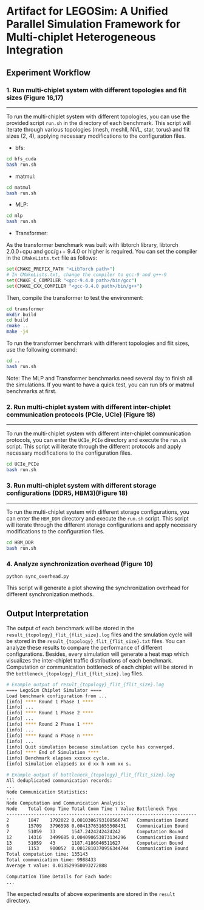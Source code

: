 # Artifact for LEGOSim: A Unified Parallel Simulation Framework for Multi-chiplet Heterogeneous Integration

## Experiment Workflow

### 1. Run multi-chiplet system with different topologies and flit sizes (Figure 16,17)
---
To run the multi-chiplet system with different topologies, you can use the provided script `run.sh` in the directory of each benchmark. This script will iterate through various topologies (mesh, meshll, NVL, star, torus) and flit sizes (2, 4), applying necessary modifications to the configuration files.

- bfs:
```bash
cd bfs_cuda
bash run.sh
```
- matmul:
```bash
cd matmul 
bash run.sh
```
- MLP:
```bash
cd mlp
bash run.sh
```
- Transformer:

As the transformer benchmark was built with libtorch library, libtorch 2.0.0+cpu and gcc/g++ 9.4.0 or higher is required. You can set the compiler in the `CMakeLists.txt` file as follows:
```bash
set(CMAKE_PREFIX_PATH "<LibTorch path>") 
# In CMakeLists.txt, change the compiler to gcc-9 and g++-9
set(CMAKE_C_COMPILER "<gcc-9.4.0 path>/bin/gcc")
set(CMAKE_CXX_COMPILER "<gcc-9.4.0 path>/bin/g++")
```
Then, compile the transformer to test the environment:
```bash
cd transformer
mkdir build
cd build
cmake ..
make -j4
```
To run the transformer benchmark with different topologies and flit sizes, use the following command:
```bash
cd ..
bash run.sh
```
Note: The MLP and Transformer benchmarks need several day to finish all the simulations. If you want to have a quick test, you can run bfs or matmul benchmarks at first.


### 2. Run multi-chiplet system with different inter-chiplet communication protocols (PCIe, UCIe) (Figure 18)
---
To run the multi-chiplet system with different inter-chiplet communication protocols, you can enter the `UCIe_PCIe` directory and execute the `run.sh` script. This script will iterate through the different protocols and apply necessary modifications to the configuration files.

```bash
cd UCIe_PCIe
bash run.sh
```

### 3. Run multi-chiplet system with different storage configurations (DDR5, HBM3)(Figure 18)
---
To run the multi-chiplet system with different storage configurations, you can enter the `HBM_DDR` directory and execute the `run.sh` script. This script will iterate through the different storage configurations and apply necessary modifications to the configuration files.

```bash
cd HBM_DDR
bash run.sh
```

### 4. Analyze synchronization overhead (Figure 10)
```
python sync_overhead.py
```
This script will generate a plot showing the synchronization overhead for different synchronization methods.

## Output Interpretation
The output of each benchmark will be stored in the `result_{topology}_flit_{flit_size}.log` files and the smulation cycle will be stored in the `result_{topology}_flit_{flit_size}.txt` files. You can analyze these results to compare the performance of different configurations. Besides, every simulation will generate a heat map which visualizes the inter-chiplet traffic distributions of each benchmark. Computation or communication bottleneck of each chiplet will be stored in the `bottleneck_{topology}_flit_{flit_size}.log` files.

```bash
# Example output of result_{topology}_flit_{flit_size}.log
==== LegoSim Chiplet Simulator ====
Load benchmark configuration from ...
[info] **** Round 1 Phase 1 ****
[info] ...
[info] **** Round 1 Phase 2 ****
[info] ...
[info] **** Round 2 Phase 1 ****
[info] ...
[info] **** Round n Phase n ****
[info] ...
[info] Quit simulation because simulation cycle has converged.
[info] **** End of Simulation ****
[info] Benchmark elapses xxxxxx cycle.
[info] Simulation elapseds xx d xx h xxm xx s.

# Example output of bottleneck_{topology}_flit_{flit_size}.log
All deduplicated communication records:
...
Node Communication Statistics:
...
Node Computation and Communication Analysis:
Node    Total Comp Time Total Comm Time τ Value Bottleneck Type
----------------------------------------------------------------------
2       1847    1792022 0.0010306793108566747   Communication Bound
6       15709   3796598 0.004137651655508431    Communication Bound
7       51059   33      1547.2424242424242      Computation Bound
12      14316   3499685 0.004090653873134296    Communication Bound
13      51059   43      1187.4186046511627      Computation Bound
18      1153    900052  0.0012810370956344744   Communication Bound
Total computation time: 135143
Total communication time: 9988433
Average τ value: 0.013529950093272888

Computation Time Details for Each Node:
...
```
The expected results of above experiments are stored in the `result` directory.

